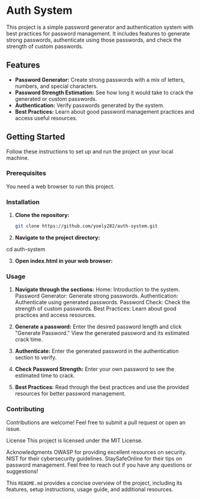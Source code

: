 # Auth System

This project is a simple password generator and authentication system with best practices for password management. It includes features to generate strong passwords, authenticate using those passwords, and check the strength of custom passwords.

## Features

- **Password Generator:** Create strong passwords with a mix of letters, numbers, and special characters.
- **Password Strength Estimation:** See how long it would take to crack the generated or custom passwords.
- **Authentication:** Verify passwords generated by the system.
- **Best Practices:** Learn about good password management practices and access useful resources.

## Getting Started

Follow these instructions to set up and run the project on your local machine.

### Prerequisites

You need a web browser to run this project.

### Installation

1. **Clone the repository:**
   ```bash
   git clone https://github.com/yoely282/auth-system.git

2. **Navigate to the project directory:**

cd auth-system

3. **Open index.html in your web browser:**

### Usage

1. **Navigate through the sections:**
   Home: Introduction to the system.
   Password Generator: Generate strong passwords.
   Authentication: Authenticate using generated passwords.
   Password Check: Check the strength of custom passwords.
   Best Practices: Learn about good practices and access resources.

2. **Generate a password:**
    Enter the desired password length and click "Generate Password."
View the generated password and its estimated crack time.

3. **Authenticate:**
   Enter the generated password in the authentication section to verify.

4. **Check Password Strength:**
   Enter your own password to see the estimated time to crack.

6. **Best Practices:**
   Read through the best practices and use the provided resources for better password management.

### Contributing
Contributions are welcome! Feel free to submit a pull request or open an issue.

License
This project is licensed under the MIT License.

Acknowledgments
OWASP for providing excellent resources on security.
NIST for their cybersecurity guidelines.
StaySafeOnline for their tips on password management.
Feel free to reach out if you have any questions or suggestions!

This `README.md` provides a concise overview of the project, including its features, setup instructions, usage guide, and additional resources.





